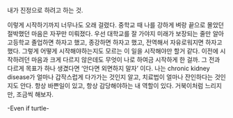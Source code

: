 내가 진정으로 하려고 하는 것.

이렇게 시작하기까지 너무나도 오래 걸렸다. 중학교 때 나를 강하게 벼랑 끝으로 몰았던 절박했던 마음은 자꾸만 미뤄졌다. 우선 대학교를 잘 가야지 미래가 보장되는 줄만 알아 고등학교 졸업하면 하자고 했고, 종강하면 하자고 했고, 전역해서 자유로워지면 하자고 했다. 그렇게 어떻게 시작해야하는지도 모르는 이 일을 시작해야만 할거 같다. 이전에 시작하려던 마음과 크게 다르지 않은데도
무엇이 나로 하여금 시작하게 한 걸까. 그 전과 다르게 목표가 하나 생겼다면 ‘안다면 외면하지 말자’ 이다. 나는 chronic kidney disease가 얼마나 갑작스럽게 다가가는 것인지 알고, 치료법이 얼마나 잔인하다는 것인지도 안다. 항상 바쁜일이 있고, 항상 감당해야하는 내 역할이 있다. 거북이처럼 느리지만, 조금씩 해보자.

-Even if turtle-

